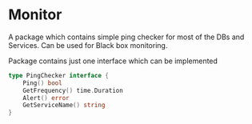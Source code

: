 # Monitor
A package which contains simple ping checker for most of the DBs and Services. Can be used for Black box monitoring.

Package contains just one interface which can be implemented
```go
type PingChecker interface {
	Ping() bool
	GetFrequency() time.Duration
	Alert() error
	GetServiceName() string
}
```